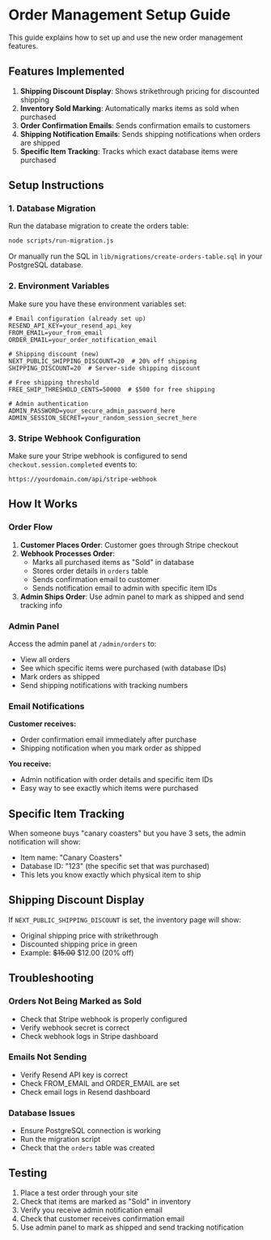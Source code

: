 # Order Management Setup Guide

This guide explains how to set up and use the new order management features.

## Features Implemented

1. **Shipping Discount Display**: Shows strikethrough pricing for discounted shipping
2. **Inventory Sold Marking**: Automatically marks items as sold when purchased
3. **Order Confirmation Emails**: Sends confirmation emails to customers
4. **Shipping Notification Emails**: Sends shipping notifications when orders are shipped
5. **Specific Item Tracking**: Tracks which exact database items were purchased

## Setup Instructions

### 1. Database Migration

Run the database migration to create the orders table:

```bash
node scripts/run-migration.js
```

Or manually run the SQL in `lib/migrations/create-orders-table.sql` in your PostgreSQL database.

### 2. Environment Variables

Make sure you have these environment variables set:

```env
# Email configuration (already set up)
RESEND_API_KEY=your_resend_api_key
FROM_EMAIL=your_from_email
ORDER_EMAIL=your_order_notification_email

# Shipping discount (new)
NEXT_PUBLIC_SHIPPING_DISCOUNT=20  # 20% off shipping
SHIPPING_DISCOUNT=20  # Server-side shipping discount

# Free shipping threshold
FREE_SHIP_THRESHOLD_CENTS=50000  # $500 for free shipping

# Admin authentication
ADMIN_PASSWORD=your_secure_admin_password_here
ADMIN_SESSION_SECRET=your_random_session_secret_here
```

### 3. Stripe Webhook Configuration

Make sure your Stripe webhook is configured to send `checkout.session.completed` events to:
```
https://yourdomain.com/api/stripe-webhook
```

## How It Works

### Order Flow

1. **Customer Places Order**: Customer goes through Stripe checkout
2. **Webhook Processes Order**: 
   - Marks all purchased items as "Sold" in database
   - Stores order details in `orders` table
   - Sends confirmation email to customer
   - Sends notification email to admin with specific item IDs
3. **Admin Ships Order**: Use admin panel to mark as shipped and send tracking info

### Admin Panel

Access the admin panel at `/admin/orders` to:
- View all orders
- See which specific items were purchased (with database IDs)
- Mark orders as shipped
- Send shipping notifications with tracking numbers

### Email Notifications

**Customer receives:**
- Order confirmation email immediately after purchase
- Shipping notification when you mark order as shipped

**You receive:**
- Admin notification with order details and specific item IDs
- Easy way to see exactly which items were purchased

## Specific Item Tracking

When someone buys "canary coasters" but you have 3 sets, the admin notification will show:
- Item name: "Canary Coasters"
- Database ID: "123" (the specific set that was purchased)
- This lets you know exactly which physical item to ship

## Shipping Discount Display

If `NEXT_PUBLIC_SHIPPING_DISCOUNT` is set, the inventory page will show:
- Original shipping price with strikethrough
- Discounted shipping price in green
- Example: ~~$15.00~~ $12.00 (20% off)

## Troubleshooting

### Orders Not Being Marked as Sold
- Check that Stripe webhook is properly configured
- Verify webhook secret is correct
- Check webhook logs in Stripe dashboard

### Emails Not Sending
- Verify Resend API key is correct
- Check FROM_EMAIL and ORDER_EMAIL are set
- Check email logs in Resend dashboard

### Database Issues
- Ensure PostgreSQL connection is working
- Run the migration script
- Check that the `orders` table was created

## Testing

1. Place a test order through your site
2. Check that items are marked as "Sold" in inventory
3. Verify you receive admin notification email
4. Check that customer receives confirmation email
5. Use admin panel to mark as shipped and send tracking notification
